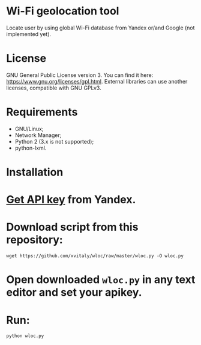 # Wi-Fi geolocation tool
Locate user by using global Wi-Fi database from Yandex or/and Google (not implemented yet).

# License
GNU General Public License version 3. You can find it here: https://www.gnu.org/licenses/gpl.html. External libraries can use another licenses, compatible with GNU GPLv3.

# Requirements
 * GNU/Linux;
 * Network Manager;
 * Python 2 (3.x is not supported);
 * python-lxml.

# Installation
 # [Get API key](https://tech.yandex.ru/maps/keys/get/) from Yandex.
 # Download script from this repository:
 ```
 wget https://github.com/xvitaly/wloc/raw/master/wloc.py -O wloc.py
 ```
 # Open downloaded `wloc.py` in any text editor and set your apikey.
 # Run:
 ```
 python wloc.py
 ```
